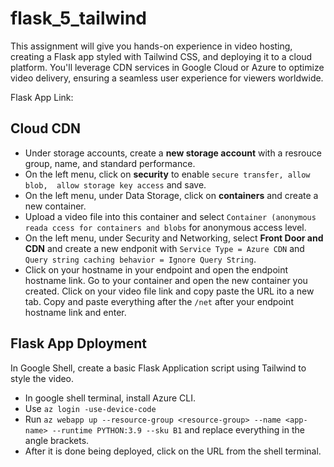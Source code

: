 # flask_5_tailwind
This assignment will give you hands-on experience in video hosting, creating a Flask app styled with Tailwind CSS, and deploying it to a cloud platform. You'll leverage CDN services in Google Cloud or Azure to optimize video delivery, ensuring a seamless user experience for viewers worldwide.

Flask App Link: 

## Cloud CDN 
- Under storage accounts, create a **new storage account** with a resrouce group, name, and standard performance.
- On the left menu, click on **security** to enable ```secure transfer, allow blob,  allow storage key access``` and save.
- On the left menu, under Data Storage, click on **containers** and create a new container.
- Upload a video file into this container and select ```Container (anonymous reada ccess for containers and blobs``` for anonymous access level.
- On the left menu, under Security and Networking, select **Front Door and CDN** and create a new endponit with ```Service Type = Azure CDN``` and ```Query string caching behavior = Ignore Query String```.
- Click on your hostname in your endpoint and open the endpoint hostname link. Go to your container and open the new container you created. Click on your video file link and copy paste the URL ito a new tab. Copy and paste everything after the ```/net``` after your endpoint hostname link and enter.

## Flask App Dployment
In Google Shell, create a basic Flask Application script using Tailwind to style the video.

- In google shell terminal, install Azure CLI.
- Use ```az login -use-device-code```
- Run ```az webapp up --resource-group <resource-group> --name <app-name> --runtime PYTHON:3.9 --sku B1``` and replace everything in the angle brackets.
- After it is done being deployed, click on the URL from the shell terminal. 
